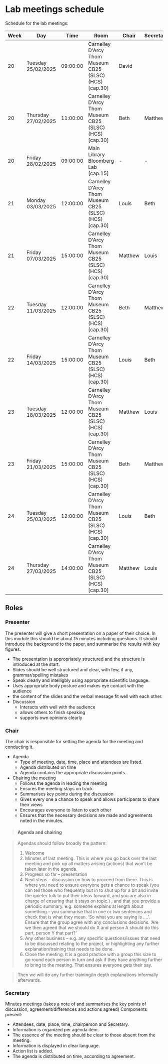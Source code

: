 # Lab meetings schedule

Schedule for the lab meetings:

Week | Day | Time | Room | Chair | Secretary| Presenter |
---- | --- | ---- | ---- | ----- | --------- | --------- |
20	|	Tuesday	25/02/2025	|	09:00:00	|	Carnelley D'Arcy Thom Museum CB25 (SLSC)  (HCS)  [cap.30]	| David	|	| -|
20	|	Thursday	27/02/2025	|	11:00:00	|	Carnelley D'Arcy Thom Museum CB25 (SLSC)  (HCS)  [cap.30]	| Beth	| Matthew	|- |
20	|	Friday	28/02/2025	|	09:00:00	|	Main Library Bloomberg Lab [cap.15]	| - 	| -	| -  |
21	|	Monday	03/03/2025	|	12:00:00	|	Carnelley D'Arcy Thom Museum CB25 (SLSC)  (HCS)  [cap.30]	|	Louis | Beth	| - |
21	|	Friday	07/03/2025	|	15:00:00	|	Carnelley D'Arcy Thom Museum CB25 (SLSC)  (HCS)  [cap.30]	| Matthew	| Louis	| Beth |
22	|	Tuesday	11/03/2025	|	12:00:00	|	Carnelley D'Arcy Thom Museum CB25 (SLSC)  (HCS)  [cap.30]	|	Beth | Matthew	| - |
22	|	Friday	14/03/2025	|	15:00:00	|	Carnelley D'Arcy Thom Museum CB25 (SLSC)  (HCS)  [cap.30]	|Louis	| Beth	| Matthew |
23	|	Tuesday	18/03/2025	|	12:00:00	|	Carnelley D'Arcy Thom Museum CB25 (SLSC)  (HCS)  [cap.30]	|	Matthew | Louis	| - |
23	|	Friday	21/03/2025	|	15:00:00	|	Carnelley D'Arcy Thom Museum CB25 (SLSC)  (HCS)  [cap.30]	|	Beth | Matthew	| Louis |
24	|	Tuesday	25/03/2025	|	12:00:00	|	Carnelley D'Arcy Thom Museum CB25 (SLSC)  (HCS)  [cap.30]	|	Louis | Beth	| - |
24	|	Thursday	27/03/2025	|	14:00:00	|	Carnelley D'Arcy Thom Museum CB25 (SLSC)  (HCS)  [cap.30]	| Matthew	| Louis	| - |



## Roles

### Presenter
The presenter will give a short presentation on a paper of their choice. In this module this should be about 15 minutes including questions. It should introduce the background to the paper, and summarise the results with key figures.
  * The presentation is appropriately structured and the structure is introduced at the start.
  * Slides should be well structured and clear, with few, if any, grammar/spelling mistakes
  * Speak clearly and intelligbly using appropriate scientific language.
  * Uses appropriate body posture and makes eye contact with the audience
  * the content of the slides and the verbal message fit well with each other.
* Discussion
  * Interacts with well with the audience
  * allows others to finish speaking
  * supports own opinions clearly

### Chair
The chair is responsible for setting the agenda for the meeting and conducting it.
* Agenda
  * Type of meeting, date, time, place and attendees are listed.
  * Agenda distributed on time
  * Agenda contains the appropriate discussion points.
* Chairing the meeting
  * Follows the agenda in leading the meeting
  * Ensures the meeting stays on track
  * Summarises key points during the discussion
  * Gives every one a chance to speak and allows participants to share their views
  * Encourages everyone to listen to each other
  * Ensures that the necessary decisions are made and agreements noted in the minutes.

> #### Agenda and chairing

> Agendas should follow broadly the pattern:
>
> 1.	Welcome
> 2.	Minutes of last meeting. This is where you go back over the  last meeting and pick up all matters arising (actions) that won’t be taken later in the agenda. 
> 3.	Progress so far – presentation
> 4.	Next steps – discussion on how to proceed from there. This is where you need to ensure everyone gets a chance to speak (you can tell those who frequently but in to shut up for a bit and invite the quieter folk to put their ideas forward, and you are also in charge of ensuring that it stays on topic.) , and that you provide a periodic summary. e.g. someone explains at length about something – you summarise that in one or two sentences and check that is what they mean. ‘So what you are saying is ....’. Ensure that the group agree with any conclusions decisions. ‘Are we then agreed that we should do X and person A should do this part, person Y that part?’
> 5.	Any other business – e.g. any specific questions/issues that need to be discussed relating to the project, or highlighting any further explanation/training that needs to be done. 
> 6.	Close the meeting. It is a good practice with a group this size to go round each person in turn and ask if they have anything further to bring to the meeting. That ensures everyone gets their say.

> Then we will do any further training/in depth explanations informally afterwards.

### Secretary
Minutes meetings (takes a note of and summarises the key points of discussion, agreement/differences and actions agreed)
Components present:
* Attendees, date, place, time, chairperson and Secretary.
* Information is organized per agenda item.
* The essence of the meeting should be clear to those absent from the meeting.
* Information is displayed in clear language.
* Action list is added.
* The agenda is distributed on time, according to agreement.
